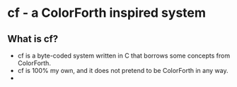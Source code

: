 # cf - a ColorForth inspired system

## What is cf?

- cf is a byte-coded system written in C that borrows some concepts from ColorForth.
- cf is 100% my own, and it does not pretend to be ColorForth in any way.
- 
